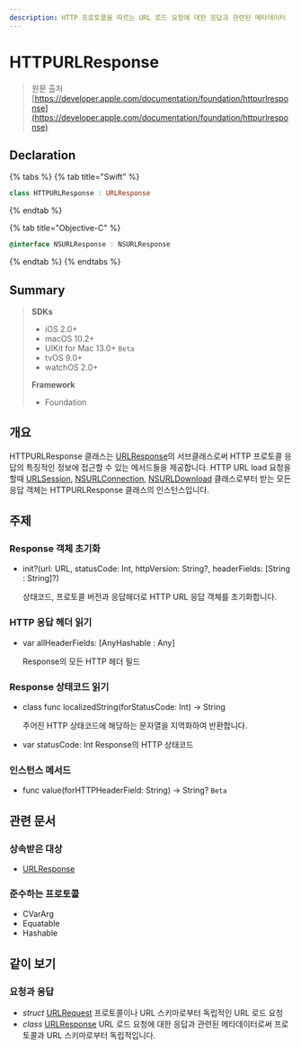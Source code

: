 ```yaml
---
description: HTTP 프로토콜을 따르는 URL 로드 요청에 대한 응답과 관련된 메타데이터
---
```


# HTTPURLResponse

> 원문 출처  
> [https://developer.apple.com/documentation/foundation/httpurlresponse](https://developer.apple.com/documentation/foundation/httpurlresponse)

## Declaration

{% tabs %}
{% tab title="Swift" %}
```swift
class HTTPURLResponse : URLResponse
```
{% endtab %}

{% tab title="Objective-C" %}
```objectivec
@interface NSURLResponse : NSURLResponse
```
{% endtab %}
{% endtabs %}

## Summary

> **SDKs**
>
> * iOS 2.0+
> * macOS 10.2+
> * UIKit for Mac 13.0+ `Beta`
> * tvOS 9.0+
> * watchOS 2.0+
>
> **Framework**
>
> * Foundation

## 개요

HTTPURLResponse 클래스는 [URLResponse](urlresponse.md)의 서브클래스로써 HTTP 프로토콜 응답의 특징적인 정보에 접근할 수 있는 메서드들을 제공합니다. HTTP URL load 요청을 할때 [URLSession](urlsession/), [NSURLConnection](../../../etc/not-found.md), [NSURLDownload](../../../etc/not-found.md) 클래스로부터 받는 모든 응답 객체는 HTTPURLResponse 클래스의 인스턴스입니다.

## 주제

### Response 객체 초기화

* init?\(url: URL, statusCode: Int, httpVersion: String?, headerFields: \[String : String\]?\)

  상태코드, 프로토콜 버전과 응답헤더로 HTTP URL 응답 객체를 초기화합니다.

### HTTP 응답 헤더 읽기

* var allHeaderFields: \[AnyHashable : Any\]

  Response의 모든 HTTP 헤더 필드

### Response 상태코드 읽기

* class func localizedString\(forStatusCode: Int\) -&gt; String

  주어진 HTTP 상태코드에 해당하는 문자열을 지역화하여 반환합니다.

* var statusCode: Int Response의 HTTP 상태코드

### 인스턴스 메서드

* func value\(forHTTPHeaderField: String\) -&gt; String? `Beta`

## 관련 문서

### 상속받은 대상

* [URLResponse](urlresponse.md)

### 준수하는 프로토콜

* CVarArg
* Equatable
* Hashable

## 같이 보기

### 요청과 응답

* _struct_ [URLRequest](urlrequest.md) 프로토콜이나 URL 스키마로부터 독립적인 URL 로드 요청
* _class_ [URLResponse](urlresponse.md) URL 로드 요청에 대한 응답과 관련된 메타데이터로써 프로토콜과 URL 스키마로부터 독립적입니다.





